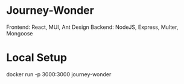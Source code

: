# Journey-Wonder

Frontend: React, MUI, Ant Design
Backend: NodeJS, Express, Multer, Mongoose

# Local Setup
docker run -p 3000:3000 journey-wonder